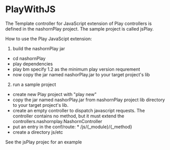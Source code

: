 # PlayWithJS

The Template controller for JavaScript extension of Play controllers is defined in the nashornPlay project. The sample project is called jsPlay. 

How to use the Play JavaScipt extension:

1. build the  nashornPlay jar
 - cd nashornPlay
 - play dependencies
 - play bm
   specify 1.2 as the minimum play version requrement
 - now copy the jar named nashorPlay.jar to your target project's lib

2. run a sample project
 - create new Play project with "play new"
 - copy the jar named nashorPlay.jar from nashornPlay project lib directory to your target project's lib. 
 - create an empty controller to dispatch javascript requests. The controller contains no method, but it must extend the controllers.nashornplay.NashornController
 - put an entry in the conf/route:  * /js/{_module}/{_method}  
 - create a directory js/etc

See the jsPlay projec for an example


